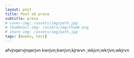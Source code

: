 ```yaml
---
layout: post
title: Post od prova 
subtitle: prova 
# cover-img: /assets/img/path.jpg
# thumbnail-img: /assets/img/thumb.png
# share-img: /assets/img/path.jpg
tags: [books, test]
---
```

afvjnqervjnqerjvn
kwrjvn;kwrjvn;kjrwvn
;wkjvn;wkrjvn;wkjrvn
